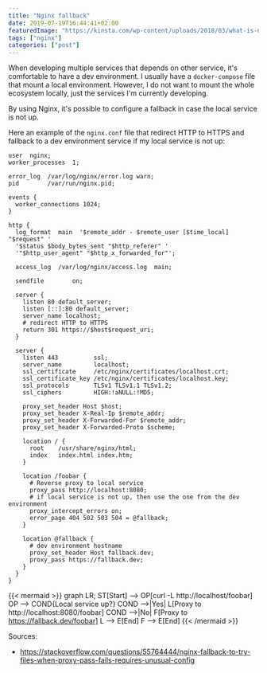 ```yaml
---
title: "Nginx fallback"
date: 2019-07-19T16:44:41+02:00
featuredImage: "https://kinsta.com/wp-content/uploads/2018/03/what-is-nginx.png"
tags: ["nginx"]
categories: ["post"]
---
```


When developing multiple services that depends on other service, it's comfortable to have a dev
environment. I usually have a `docker-compose` file that mount a local environment. However, I do
not want to mount the whole ecosystem locally, just the services I'm currently developing.

By using Nginx, it's possible to configure a fallback in case the local service is not up.

<!--more-->

Here an example of the `nginx.conf` file that redirect HTTP to HTTPS and fallback to a dev
environment service if my local service is not up:

```
user  nginx;
worker_processes  1;

error_log  /var/log/nginx/error.log warn;
pid        /var/run/nginx.pid;

events {
  worker_connections 1024;
}

http {
  log_format  main  '$remote_addr - $remote_user [$time_local] "$request" '
  '$status $body_bytes_sent "$http_referer" '
  '"$http_user_agent" "$http_x_forwarded_for"';

  access_log  /var/log/nginx/access.log  main;

  sendfile        on;

  server {
    listen 80 default_server;
   	listen [::]:80 default_server;
   	server_name localhost;
    # redirect HTTP to HTTPS
   	return 301 https://$host$request_uri;
  }

  server {
    listen 443          ssl;
    server_name         localhost;
    ssl_certificate     /etc/nginx/certificates/localhost.crt;
    ssl_certificate_key /etc/nginx/certificates/localhost.key;
    ssl_protocols       TLSv1 TLSv1.1 TLSv1.2;
    ssl_ciphers         HIGH:!aNULL:!MD5;

    proxy_set_header Host $host;
    proxy_set_header X-Real-Ip $remote_addr;
    proxy_set_header X-Forwarded-For $remote_addr;
    proxy_set_header X-Forwarded-Proto $scheme;

    location / {
      root    /usr/share/nginx/html;
      index   index.html index.htm;
    }

    location /foobar {
      # Reverse proxy to local service
      proxy_pass http://localhost:8080;
      # if local service is not up, then use the one from the dev environment
      proxy_intercept_errors on;
      error_page 404 502 503 504 = @fallback;
    }

    location @fallback {
      # dev environment hostname
      proxy_set_header Host fallback.dev;
      proxy_pass https://fallback.dev;
    }
  }
}
```

{{< mermaid >}}
graph LR;
  ST[Start] --> OP[curl -L http://localhost/foobar]
  OP --> COND{Local service up?}
  COND -->|Yes| L[Proxy to http://localhost:8080/foobar]
  COND -->|No| F[Proxy to https://fallback.dev/foobar]
  L --> E[End]
  F --> E[End]
{{< /mermaid >}}

Sources:

- https://stackoverflow.com/questions/55764444/nginx-fallback-to-try-files-when-proxy-pass-fails-requires-unusual-config
